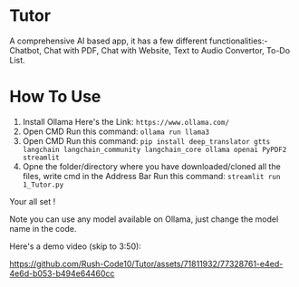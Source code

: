 # Tutor
A comprehensive AI based app, it has a few different functionalities:- Chatbot, Chat with PDF, Chat with Website, Text to Audio Convertor, To-Do List. 

# How To Use

1. Install Ollama
   Here's the Link: ```https://www.ollama.com/```
2. Open CMD
   Run this command: ```ollama run llama3```
3. Open CMD
   Run this command: ```pip install deep_translator gtts langchain langchain_community langchain_core ollama openai PyPDF2 streamlit```
4. Opne the folder/directory where you have downloaded/cloned all the files, write cmd in the Address Bar
   Run this command: ```streamlit run 1_Tutor.py```

Your all set !

Note you can use any model available on Ollama, just change the model name in the code.

Here's a demo video (skip to 3:50): 

https://github.com/Rush-Code10/Tutor/assets/71811932/77328761-e4ed-4e6d-b053-b494e64460cc


